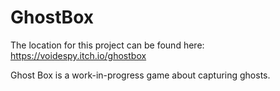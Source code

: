 # GhostBox
 
The location for this project can be found here:
https://voidespy.itch.io/ghostbox

Ghost Box is a work-in-progress game about capturing ghosts.
